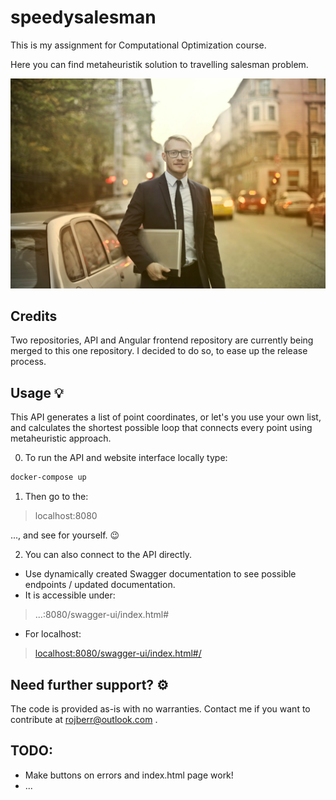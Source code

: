 # speedysalesman

This is my assignment for Computational Optimization course.

Here you can find metaheuristik solution to travelling salesman problem.

![Photo by Andrea Piacquadio from Pexels](/assets/main-readme-photo.jpeg)

## Credits

Two repositories, API and Angular frontend repository are currently being merged to this one repository. I decided to do so, to ease up the release process.

## Usage 💡

This API generates a list of point coordinates, or let's you use your own list,
and calculates the shortest possible loop that connects every point using metaheuristic approach.

0) To run the API and website interface locally type:
```bash
docker-compose up
```

1) Then go to the:
> localhost:8080

..., and see for yourself. 😉

2) You can also connect to the API directly. 
* Use dynamically created Swagger documentation to see possible endpoints / updated documentation.
* It is accessible under:
> ...:8080/swagger-ui/index.html#
* For localhost:
> [localhost:8080/swagger-ui/index.html#/](http://localhost:8080/swagger-ui/index.html#/)

## Need further support? ⚙️

The code is provided as-is with no warranties.
Contact me if you want to contribute at rojberr@outlook.com .

## TODO:

- Make buttons on errors and index.html page work!
- ...
